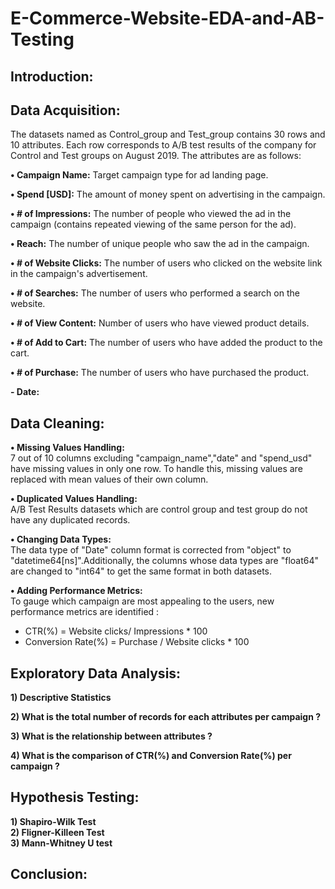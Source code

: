 # **E-Commerce-Website-EDA-and-AB-Testing**

## **Introduction:**

## **Data Acquisition:**

The datasets named as Control_group and Test_group contains 30 rows and 10 attributes. Each row corresponds to A/B test results of the company for Control and Test groups on August 2019. The attributes are as follows:<br>

**• Campaign Name:** Target campaign type for ad landing page.<br>

**• Spend [USD]:** The amount of money spent on advertising in the campaign.<br>

**• # of Impressions:** The number of people who viewed the ad in the campaign (contains repeated viewing of the same person for the ad).<br>

**• Reach:** The number of unique people who saw the ad in the campaign.<br>

**• # of Website Clicks:** The number of users who clicked on the website link in the campaign's advertisement.<br>

**• # of Searches:** The number of users who performed a search on the website.<br>

**• # of View Content:** Number of users who have viewed product details.<br>

**• # of Add to Cart:** The number of users who have added the product to the cart.<br>

**• # of Purchase:** The number of users who have purchased the product.<br>

**- Date:**<br> 

## **Data Cleaning:**
**•	Missing Values Handling:**<br />
7 out of 10 columns excluding "campaign_name","date" and "spend_usd" have missing values in only one row. To handle this, missing values are replaced with mean values of their own column.<br />

**•	Duplicated Values Handling:**<br />
A/B Test Results datasets which are control group and test group do not have any duplicated records.<br />

**•	Changing Data Types:**<br />
The data type of "Date" column format is corrected from "object" to "datetime64[ns]".Additionally, the columns whose data types are "float64" are changed to "int64" to get the same format in both datasets.

**•	Adding Performance Metrics:**<br />
To gauge which campaign are most appealing to the users, new performance metrics are identified :

  - CTR(%) = Website clicks/ Impressions * 100
  - Conversion Rate(%) = Purchase / Website clicks * 100

## **Exploratory Data Analysis:**
**1) Descriptive Statistics**<br />

**2) What is the total number of records for each attributes per campaign ?**<br />

**3) What is the relationship between attributes ?**<br />

**4) What is the comparison of CTR(%) and Conversion Rate(%) per campaign ?**<br />

## **Hypothesis Testing:**
**1) Shapiro-Wilk Test**<br />
**2) Fligner-Killeen Test**<br />
**3) Mann-Whitney U test**<br />

## **Conclusion:**
